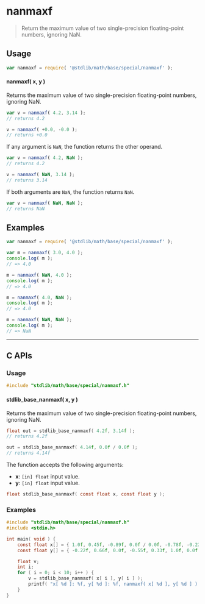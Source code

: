 <!--

@license Apache-2.0

Copyright (c) 2024 The Stdlib Authors.

Licensed under the Apache License, Version 2.0 (the "License");
you may not use this file except in compliance with the License.
You may obtain a copy of the License at

   http://www.apache.org/licenses/LICENSE-2.0

Unless required by applicable law or agreed to in writing, software
distributed under the License is distributed on an "AS IS" BASIS,
WITHOUT WARRANTIES OR CONDITIONS OF ANY KIND, either express or implied.
See the License for the specific language governing permissions and
limitations under the License.

-->

# nanmaxf

> Return the maximum value of two single-precision floating-point numbers, ignoring NaN.

<!-- Section to include introductory text. Make sure to keep an empty line after the intro `section` element and another before the `/section` close. -->

<section class="intro">

</section>

<!-- /.intro -->

<!-- Package usage documentation. -->

<section class="usage">

## Usage

```javascript
var nanmaxf = require( '@stdlib/math/base/special/nanmaxf' );
```

#### nanmaxf( x, y )

Returns the maximum value of two single-precision floating-point numbers, ignoring NaN.

```javascript
var v = nanmaxf( 4.2, 3.14 );
// returns 4.2

v = nanmaxf( +0.0, -0.0 );
// returns +0.0
```

If any argument is `NaN`, the function returns the other operand.

```javascript
var v = nanmaxf( 4.2, NaN );
// returns 4.2

v = nanmaxf( NaN, 3.14 );
// returns 3.14
```

If both arguments are `NaN`, the function returns `NaN`.

```javascript
var v = nanmaxf( NaN, NaN );
// returns NaN
```

</section>

<!-- /.usage -->

<!-- Package usage notes. Make sure to keep an empty line after the `section` element and another before the `/section` close. -->

<section class="notes">

</section>

<!-- /.notes -->

<!-- Package usage examples. -->

<section class="examples">

## Examples

<!-- eslint no-undef: "error" -->

```javascript
var nanmaxf = require( '@stdlib/math/base/special/nanmaxf' );

var m = nanmaxf( 3.0, 4.0 );
console.log( m );
// => 4.0

m = nanmaxf( NaN, 4.0 );
console.log( m );
// => 4.0

m = nanmaxf( 4.0, NaN );
console.log( m );
// => 4.0

m = nanmaxf( NaN, NaN );
console.log( m );
// => NaN
```

</section>

<!-- /.examples -->

<!-- C interface documentation. -->

* * *

<section class="c">

## C APIs

<!-- Section to include introductory text. Make sure to keep an empty line after the intro `section` element and another before the `/section` close. -->

<section class="intro">

</section>

<!-- /.intro -->

<!-- C usage documentation. -->

<section class="usage">

### Usage

```c
#include "stdlib/math/base/special/nanmaxf.h"
```

#### stdlib_base_nanmaxf( x, y )

Returns the maximum value of two single-precision floating-point numbers, ignoring NaN.

```c
float out = stdlib_base_nanmaxf( 4.2f, 3.14f );
// returns 4.2f

out = stdlib_base_nanmaxf( 4.14f, 0.0f / 0.0f );
// returns 4.14f
```

The function accepts the following arguments:

-   **x**: `[in] float` input value.
-   **y**: `[in] float` input value.

```c
float stdlib_base_nanmaxf( const float x, const float y );
```

</section>

<!-- /.usage -->

<!-- C API usage notes. Make sure to keep an empty line after the `section` element and another before the `/section` close. -->

<section class="notes">

</section>

<!-- /.notes -->

<!-- C API usage examples. -->

<section class="examples">

### Examples

```c
#include "stdlib/math/base/special/nanmaxf.h"
#include <stdio.h>

int main( void ) {
    const float x[] = { 1.0f, 0.45f, -0.89f, 0.0f / 0.0f, -0.78f, -0.22f, 0.66f, 0.11f, -0.55f, 0.0f };
    const float y[] = { -0.22f, 0.66f, 0.0f, -0.55f, 0.33f, 1.0f, 0.0f / 0.0f, 0.11f, 0.45f, -0.78f };

    float v;
    int i;
    for ( i = 0; i < 10; i++ ) {
        v = stdlib_base_nanmaxf( x[ i ], y[ i ] );
        printf( "x[ %d ]: %f, y[ %d ]: %f, nanmaxf( x[ %d ], y[ %d ] ): %f\n", i, x[ i ], i, y[ i ], i, i, v );
    }
}
```

</section>

<!-- /.examples -->

</section>

<!-- /.c -->

<!-- Section for related `stdlib` packages. Do not manually edit this section, as it is automatically populated. -->

<section class="related">

</section>

<!-- /.related -->

<!-- Section for all links. Make sure to keep an empty line after the `section` element and another before the `/section` close. -->

<section class="links">
    
<!-- <related-links> -->

<!-- </related-links> -->

</section>

<!-- /.links -->
